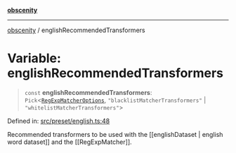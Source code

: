 [**obscenity**](../README.md)

***

[obscenity](../README.md) / englishRecommendedTransformers

# Variable: englishRecommendedTransformers

> `const` **englishRecommendedTransformers**: `Pick`\<[`RegExpMatcherOptions`](../interfaces/RegExpMatcherOptions.md), `"blacklistMatcherTransformers"` \| `"whitelistMatcherTransformers"`\>

Defined in: [src/preset/english.ts:48](https://github.com/jo3-l/obscenity/blob/907e5d7d34bb29e7d66f262535368ae2d124a8eb/src/preset/english.ts#L48)

Recommended transformers to be used with the [[englishDataset | english word
dataset]] and the [[RegExpMatcher]].
